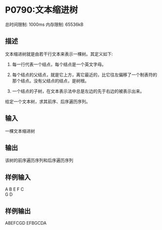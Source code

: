 # P0790:文本缩进树

总时间限制: 1000ms 内存限制: 65536kB
## 描述
文本缩进树就是由若干行文本来表示一棵树。其定义如下:

1) 每一行代表一个结点，每个结点是一个英文字母。

2) 每个结点的父结点，就是它上方，离它最近的，比它往左偏移了一个制表符的那个结点。没有父结点的结点，是树根。

3) 一个结点的子树，在文本表示法中总是左边的先于右边的被表示出来。

给定一个文本树，求其前序、后序遍历序列。

## 输入
一棵文本缩进树
## 输出
该树的前序遍历序列和后序遍历序列
## 样例输入
A
	B
		E
		F
	C	
		G
	D
## 样例输出
ABEFCGD
EFBGCDA